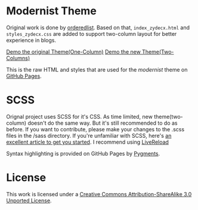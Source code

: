 # Modernist Theme

Original work is done by [orderedlist](http://github.com/orderedlist). Based on that, `index_zydecx.html` and `styles_zydecx.css` are added to support two-column layout for better experience in blogs.

[Demo the original Theme(One-Column)](http://zydecx.github.com/modernist/)
[Demo the new Theme(Two-Columns)](http://zydecx.github.com/modernist/index_zydecx.html)

This is the raw HTML and styles that are used for the *modernist* theme on [GitHub Pages](http://pages.github.com/).

# SCSS

Orignal project uses SCSS for it's CSS. As time limited, new theme(two-column) doesn't do the same way. But it's still recommended to do as before. If you want to contribute, please make your changes to the .scss files in the /sass directory. If you're unfamiliar with SCSS, here's [an excellent article to get you started](http://www.alistapart.com/articles/getting-started-with-sass/). I recommend using [LiveReload](http://livereload.com)

Syntax highlighting is provided on GitHub Pages by [Pygments](http://pygments.org).

# License

This work is licensed under a [Creative Commons Attribution-ShareAlike 3.0 Unported License](http://creativecommons.org/licenses/by-sa/3.0/).

